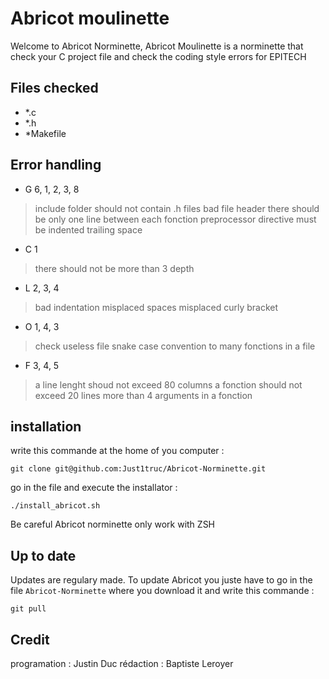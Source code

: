 # Abricot moulinette

Welcome to Abricot Norminette,
Abricot Moulinette is a norminette that check your C project file and check the coding style errors for EPITECH


## Files checked
- *.c
- *.h
- *Makefile

## Error handling

- G 6, 1, 2, 3, 8
>include folder should not contain .h files
> bad file header
> there should be only one line between each fonction
> preprocessor directive must be indented
> trailing space
- C 1
>there should not be more than 3 depth
- L 2, 3, 4
> bad indentation
> misplaced spaces
> misplaced curly bracket
- O 1, 4, 3
> check useless file
> snake case convention
> to many fonctions in a file
- F 3, 4, 5
> a line lenght shoud not exceed 80 columns
> a fonction should not exceed 20 lines
> more than 4 arguments in a fonction

## installation

write this commande at the home of you computer :
```
git clone git@github.com:Just1truc/Abricot-Norminette.git
```
go in the file and execute the installator :
```
./install_abricot.sh
```
Be careful Abricot norminette only work with ZSH

## Up to date

Updates are regulary made.
To update Abricot you juste have to go in the file ``Abricot-Norminette`` where you download it and write this commande :
```
git pull
```


## Credit

programation : Justin Duc
rédaction : Baptiste Leroyer
